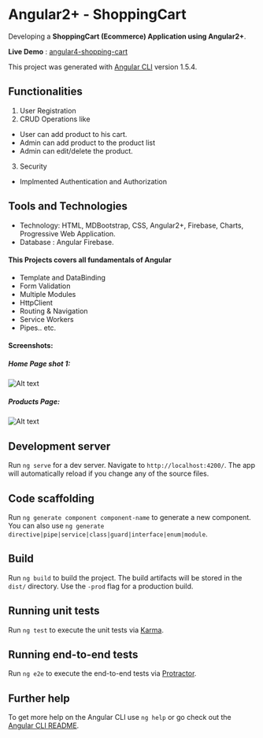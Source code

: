 # Angular2+ - ShoppingCart

Developing a **ShoppingCart (Ecommerce) Application using Angular2+**.

**Live Demo** : [angular4-shopping-cart](https://angular4-shopping-cart.herokuapp.com/)

This project was generated with [Angular CLI](https://github.com/angular/angular-cli) version 1.5.4.

## Functionalities

1. User Registration
2. CRUD Operations like

* User can add product to his cart.
* Admin can add product to the product list
* Admin can edit/delete the product.

3. Security

* Implmented Authentication and Authorization

## Tools and Technologies

* Technology: HTML, MDBootstrap, CSS, Angular2+, Firebase, Charts, Progressive Web Application.
* Database : Angular Firebase.

#### This Projects covers all fundamentals of Angular

* Template and DataBinding
* Form Validation
* Multiple Modules
* HttpClient
* Routing & Navigation
* Service Workers
* Pipes.. etc.


#### Screenshots:

##### Home Page shot 1:

![Alt text](https://github.com/ikismail/Angular4-ShoppingCart/blob/master/screenshots/home.PNG "Home Page")

##### Products Page:

![Alt text](https://github.com/ikismail/Angular4-ShoppingCart/blob/master/screenshots/products.PNG "Home Page")



## Development server

Run `ng serve` for a dev server. Navigate to `http://localhost:4200/`. The app will automatically reload if you change any of the source files.

## Code scaffolding

Run `ng generate component component-name` to generate a new component. You can also use `ng generate directive|pipe|service|class|guard|interface|enum|module`.

## Build

Run `ng build` to build the project. The build artifacts will be stored in the `dist/` directory. Use the `-prod` flag for a production build.

## Running unit tests

Run `ng test` to execute the unit tests via [Karma](https://karma-runner.github.io).

## Running end-to-end tests

Run `ng e2e` to execute the end-to-end tests via [Protractor](http://www.protractortest.org/).

## Further help

To get more help on the Angular CLI use `ng help` or go check out the [Angular CLI README](https://github.com/angular/angular-cli/blob/master/README.md).
